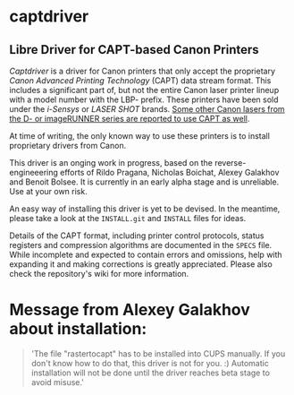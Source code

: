 captdriver
====
Libre Driver for CAPT-based Canon Printers
---

*Captdriver* is a driver for Canon printers that only accept the 
proprietary *Canon Advanced Printing Technology* (CAPT) data 
stream format. This includes a significant part of, but not 
the entire Canon laser printer lineup with a model number with 
the LBP- prefix. These printers have been sold under the *i-Sensys*
or *LASER SHOT* brands. [Some other Canon lasers from the D- or 
imageRUNNER series are reported to use CAPT as well][ibm].

At time of writing, the only known way to use these printers is to
install proprietary drivers from Canon.

This driver is an onging work in progress, based on the 
reverse-engineeering efforts of Rildo Pragana, Nicholas Boichat, 
Alexey Galakhov and Benoit Bolsee. It is currently in an early 
alpha stage and is unreliable. Use at your own risk.

An easy way of installing this driver is yet to be devised.
In the meantime, please take a look at the `INSTALL.git` and 
`INSTALL` files for ideas.

Details of the CAPT format, including printer control
protocols, status registers and compression algorithms are
documented in the `SPECS` file. While incomplete and expected to
contain errors and omissions, help with expanding it and making
corrections is greatly appreciated. Please also check the 
repository's wiki for more information.

# Message from Alexey Galakhov about installation:
> 'The file "rastertocapt" has to be installed into CUPS manually.
> If you don't know how to do that, this driver is not for you. :)
> Automatic installation will not be done until the driver reaches
> beta stage to avoid misuse.'

[ibm]: https://www-01.ibm.com/support/docview.wss?uid=nas8N1019527 "IBM. IBM Information on Printers by Canon. IBM Support. 
Reference #N1019527. Updated 2017-03-28."
